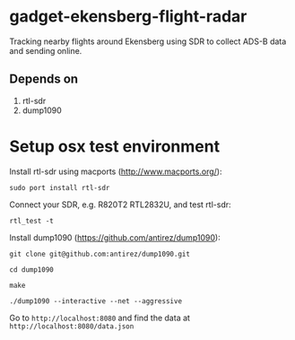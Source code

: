 # gadget-ekensberg-flight-radar
Tracking nearby flights around Ekensberg using SDR to collect ADS-B data and sending online. 

## Depends on 
1. rtl-sdr
1. dump1090

# Setup osx test environment
Install rtl-sdr using macports (http://www.macports.org/):

`sudo port install rtl-sdr`

Connect your SDR, e.g. R820T2 RTL2832U, and test rtl-sdr:

`rtl_test -t`

Install dump1090 (https://github.com/antirez/dump1090):

`git clone git@github.com:antirez/dump1090.git`

`cd dump1090`

`make`

`./dump1090 --interactive --net --aggressive`


Go to `http://localhost:8080` and find the data at `http://localhost:8080/data.json`
